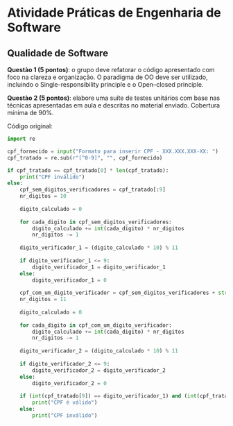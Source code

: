 # Atividade Práticas de Engenharia de Software

## Qualidade de Software

**Questào 1 (5 pontos)**: o grupo deve refatorar o código apresentado com foco na clareza e organização. O paradigma de OO deve ser utilizado, incluindo o Single-responsibility principle e o Open–closed principle.

**Questào 2 (5 pontos)**: elabore uma suíte de testes unitários com base nas técnicas apresentadas em aula e descritas no material enviado. Cobertura mínima de 90%.

Código original:

```python
import re

cpf_fornecido = input("Formato para inserir CPF - XXX.XXX.XXX-XX: ")
cpf_tratado = re.sub(r"[^0-9]", "", cpf_fornecido)

if cpf_tratado == cpf_tratado[0] * len(cpf_tratado):
    print("CPF inválido")
else:
    cpf_sem_digitos_verificadores = cpf_tratado[:9]
    nr_digitos = 10
   
    digito_calculado = 0
   
    for cada_digito in cpf_sem_digitos_verificadores:
        digito_calculado += int(cada_digito) * nr_digitos
        nr_digitos -= 1
   
    digito_verificador_1 = (digito_calculado * 10) % 11
   
    if digito_verificador_1 <= 9:
        digito_verificador_1 = digito_verificador_1
    else:
        digito_verificador_1 = 0
   
    cpf_com_um_digito_verificador = cpf_sem_digitos_verificadores + str(digito_verificador_1)
    nr_digitos = 11
   
    digito_calculado = 0
   
    for cada_digito in cpf_com_um_digito_verificador:
        digito_calculado += int(cada_digito) * nr_digitos
        nr_digitos -= 1
   
    digito_verificador_2 = (digito_calculado * 10) % 11
   
    if digito_verificador_2 <= 9:
        digito_verificador_2 = digito_verificador_2
    else:
        digito_verificador_2 = 0
   
    if (int(cpf_tratado[9]) == digito_verificador_1) and (int(cpf_tratado[10]) == digito_verificador_2):
        print("CPF é válido")
    else:
        print("CPF inválido")
```
